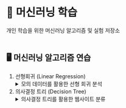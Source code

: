 <h1>🤖 머신러닝 학습</h1>
개인 학습을 위한 머신러닝 알고리즘 및 실험 저장소<br/><br/>

<h2>🖥️ 머신러닝 알고리즘 연습</h2>
<ol>
  <li>선형회귀 (Linear Regression)</li>
  <details>
  <summary>모의 데이터를 활용한 선형 회귀 분석</summary>
    <p>
      캐시 크기 (Cache Size)와 히트 비율 (Hit Rate) 간의 관계를 탐색하기 위한 선형 회귀 분석을 수행합니다.
      분석 결과인 계수, 평균 제곱 오차 및 R-제곱 값들이 제시되었습니다. 
      또한 실제 데이터, 선형 회귀선, 잔차 및 예측 지점을 시각적으로 나타내기 위해 자세한 플롯이 작성되었습니다.
    </p>
  </details>
    <li>의사결정 트리 (Decision Tree)</li>
  <details>
  <summary>의사결정 트리를 활용한 웹사이트 분류</summary>
    <p>
      Hetul Mehta의 Kaggle 데이터셋 "Website Classification"을 기반으로 한 웹사이트 분류를 수행합니다. 
      데이터를 훈련 및 테스트 세트로 나누고 TF-IDF 벡터화한 후 의사결정 트리 모델을 학습합니다. 
      모델의 정확도를 평가하고, 분류 보고서 및 혼동 행렬을 출력하여 결과를 상세하게 제시합니다. 
      생성된 의사결정 트리 그래픽은 모델의 결정 과정을 시각적으로 나타냅니다.
    </p>
  </details>
</ol>

